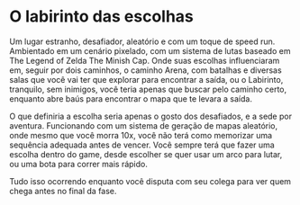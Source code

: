 <h1>O labirinto das escolhas</h1>

<p>Um lugar estranho, desafiador, aleatório e com um toque de speed run.
Ambientado em um cenário pixelado, com um sistema de lutas baseado em The Legend of Zelda The Minish Cap.
Onde suas escolhas influenciaram em, seguir por dois caminhos, o caminho Arena, com batalhas e diversas salas que você vai ter que explorar para encontrar a saída, ou o Labirinto, tranquilo, sem inimigos, você teria apenas que buscar pelo caminho certo, enquanto abre baús para encontrar o mapa que te levara a saída.</p>
<p>O que definiria a escolha seria apenas o gosto dos desafiados, e a sede por aventura. 
Funcionando com um sistema de geração de mapas aleatório, onde mesmo que você morra 10x, você não terá como memorizar uma sequência adequada antes de vencer.
Você sempre terá que fazer uma escolha dentro do game, desde escolher se quer usar um arco para lutar, ou uma bota para correr mais rápido.</p>
<p>Tudo isso ocorrendo enquanto você disputa com seu colega para ver quem chega antes no final da fase.</p>

